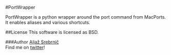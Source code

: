 #PortWrapper

PortWrapper is a python wrapper around the port command from MacPorts. It
enables aliases and various shortcuts.

##License
This software is licensed as BSD.

###Author
[Aljaž Srebrnič](http://about.me/g5pw)  
Find me on [twitter](http://twitter.com/g5pw)!